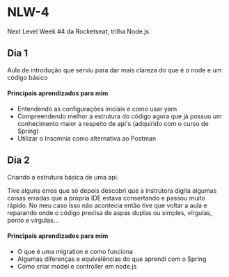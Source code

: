 # NLW-4
Next Level Week #4 da Rocketseat, trilha Node.js

## Dia 1
Aula de introdução que serviu para dar mais clareza do que é o node e um código básico

#### Principais aprendizados para mim
 - Entendendo as configurações iniciais e como usar yarn
 - Compreendendo melhor a estrutura do código agora que já possuo um conhecimento maior a respeito de api's (adquirido com o curso de Spring)
 - Utilizar o Insomnia como alternativa ao Postman


## Dia 2
Criando a estrutura básica de uma api.

Tive alguns erros que só depois descobri que a instrutora digita algumas coisas erradas que a própria IDE estava consertando e passou muito rápido. No meu caso isso não acontecia então tive que voltar a aula e reparando onde o código precisa de aspas duplas ou simples, vírgulas, ponto e vírgulas... 

#### Principais aprendizados para mim
 - O que é uma migration e como funciona
 - Algumas diferenças e equivalências do que aprendi com o Spring
 - Como criar model e controller em node.js

